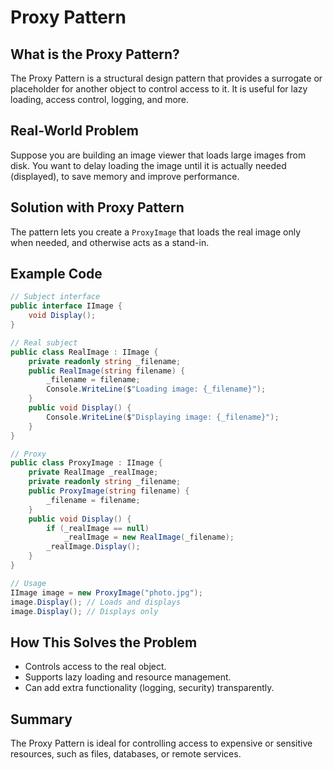 # Proxy Pattern

## What is the Proxy Pattern?
The Proxy Pattern is a structural design pattern that provides a surrogate or placeholder for another object to control access to it. It is useful for lazy loading, access control, logging, and more.

## Real-World Problem
Suppose you are building an image viewer that loads large images from disk. You want to delay loading the image until it is actually needed (displayed), to save memory and improve performance.

## Solution with Proxy Pattern
The pattern lets you create a `ProxyImage` that loads the real image only when needed, and otherwise acts as a stand-in.

## Example Code
```csharp
// Subject interface
public interface IImage {
    void Display();
}

// Real subject
public class RealImage : IImage {
    private readonly string _filename;
    public RealImage(string filename) {
        _filename = filename;
        Console.WriteLine($"Loading image: {_filename}");
    }
    public void Display() {
        Console.WriteLine($"Displaying image: {_filename}");
    }
}

// Proxy
public class ProxyImage : IImage {
    private RealImage _realImage;
    private readonly string _filename;
    public ProxyImage(string filename) {
        _filename = filename;
    }
    public void Display() {
        if (_realImage == null)
            _realImage = new RealImage(_filename);
        _realImage.Display();
    }
}

// Usage
IImage image = new ProxyImage("photo.jpg");
image.Display(); // Loads and displays
image.Display(); // Displays only
```

## How This Solves the Problem
- Controls access to the real object.
- Supports lazy loading and resource management.
- Can add extra functionality (logging, security) transparently.

## Summary
The Proxy Pattern is ideal for controlling access to expensive or sensitive resources, such as files, databases, or remote services.
